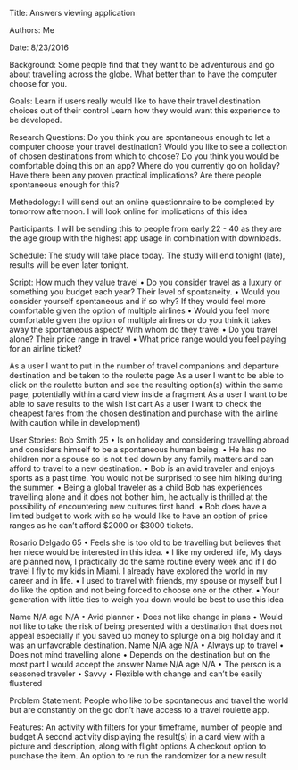 Title:
Answers viewing application

Authors:
Me

Date:
8/23/2016

Background:
Some people find that they want to be adventurous and go about travelling across the globe. What better than to have the computer choose for you.

Goals:
Learn if users really would like to have their travel destination choices out of their control 
Learn how they would want this experience to be developed.

Research Questions:
Do you think you are spontaneous enough to let a computer choose your travel destination?
Would you like to see a collection of chosen destinations from which to choose?
Do you think you would be comfortable doing this on an app?
Where do you currently go on holiday?
Have there been any proven practical implications?
Are there people spontaneous enough for this?

Methedology:
I will send out an online questionnaire to be completed by tomorrow afternoon. 
I will look online for implications of this idea

Participants:
I will be sending this to people from early 22 - 40 as they are the age group with the highest app usage in combination with downloads.

Schedule:
The study will take place today. The study will end tonight (late), results will be even later tonight.

Script: 
How much they value travel
•	Do you consider travel as a luxury or something you budget each year?
Their level of spontaneity.
•	Would you consider yourself spontaneous and if so why?
If they would feel more comfortable given the option of multiple airlines
•	Would you feel more comfortable given the option of multiple airlines or do you think it takes away the spontaneous aspect?
With whom do they travel
•	Do you travel alone?
Their price range in travel
•	What price range would you feel paying for an airline ticket?

As a user I want to put in the number of travel companions and departure destination and be taken to the roulette page
As a user I want to be able to click on the roulette button and see the resulting option(s) within the same page, potentially within a card view inside a fragment
As a user I want to be able to save results to the wish list cart
As a user I want to check the cheapest fares from the chosen destination and purchase with the airline (with caution while in development)

User Stories:
Bob Smith 25
•	Is on holiday and considering travelling abroad and considers himself to be a spontaneous human being. 
•	He has no children nor a spouse so is not tied down by any family matters and can afford to travel to a new destination.
•	Bob is an avid traveler and enjoys sports as a past time. You would not be surprised to see him hiking during the summer.
•	Being a global traveler as a child Bob has experiences travelling alone and it does not bother him, he actually is thrilled at the possibility of encountering new cultures first hand.
•	Bob does have a limited budget to work with so he would like to have an option of price ranges as he can’t afford $2000 or $3000 tickets.

Rosario Delgado 65
•	Feels she is too old to be travelling but believes that her niece would be interested in this idea. 
•	I like my ordered life, My days are planned now, I practically do the same routine every week and if I do travel I fly to my kids in Miami. I already have explored the world in my career and in life.
•	I used to travel with friends, my spouse or myself but I do like the option and not being forced to choose one or the other.
•	Your generation with little ties to weigh you down would be best to use this idea

Name N/A age N/A
•	Avid planner
•	Does not like change in plans
•	Would not like to take the risk of being presented with a destination that does not appeal especially if you saved up money to splurge on a big holiday and it was an unfavorable destination.
Name N/A age N/A
•	Always up to travel
•	Does not mind travelling alone
•	Depends on the destination but on the most part I would accept the answer
Name N/A age N/A
•	The person is a seasoned traveler
•	Savvy
•	Flexible with change and can’t be easily flustered 

Problem Statement:
People who like to be spontaneous and travel the world but are constantly on the go don’t have access to a travel roulette app.

Features:
An activity with filters for your timeframe, number of people and budget
A second activity displaying the result(s) in a card view with a picture and description, along with flight options
A checkout option to purchase the item.
An option to re run the randomizer for a new result


